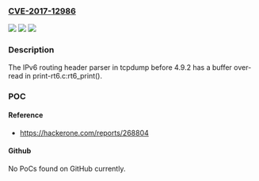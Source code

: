 ### [CVE-2017-12986](https://cve.mitre.org/cgi-bin/cvename.cgi?name=CVE-2017-12986)
![](https://img.shields.io/static/v1?label=Product&message=n%2Fa&color=blue)
![](https://img.shields.io/static/v1?label=Version&message=n%2Fa&color=blue)
![](https://img.shields.io/static/v1?label=Vulnerability&message=n%2Fa&color=brighgreen)

### Description

The IPv6 routing header parser in tcpdump before 4.9.2 has a buffer over-read in print-rt6.c:rt6_print().

### POC

#### Reference
- https://hackerone.com/reports/268804

#### Github
No PoCs found on GitHub currently.


